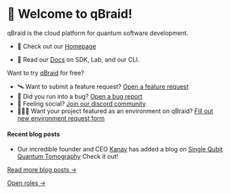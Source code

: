 # 👋 Welcome to qBraid!
qBraid is the cloud platform for quantum software development.

- 🏡 Check out our [Homepage](https://qbraid.com)

- 📘 Read our [Docs](https://qbraid-qbraid.readthedocs-hosted.com/en/latest/index.html) on SDK, Lab, and our CLI.

Want to try  [qBraid](https://account.qbraid.com/) for free?


* 🛰️ Want to submit a feature request? [Open a feature request](https://github.com/qbraid/community/issues/new?assignees=&labels=&template=feature_request.md&title=)
* 🐛 Did you run into a bug? [Open a bug report](https://github.com/qbraid/community/issues/new?assignees=&labels=bug&template=bug_report.md)
* 💃 Feeling social? [Join our discord community](https://discord.gg/gwBebaBZZX)
* 👩🏼‍💻 Want your project featured as an environment on qBraid? [Fill out new environment request form](https://forms.gle/a4v7Kdn7G7bs9jYD8)

#### Recent blog posts
* Our incredible founder and CEO [Kanav](https://github.com/kanavsetia) has added a blog on [Single Qubit Quantum Tomography](https://qbook.qbraid.com/blog/Single-Qubit%20Quantum%20Tomography/file=(62f1091e40ae525a4ee6403f)) Check it out! 


[Read more blog posts &rarr;](https://account.qbraid.com/blogs)

[Open roles &rarr;](https://qbraid.com/careers)

